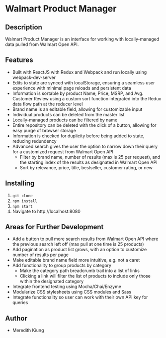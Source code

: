 # Walmart Product Manager

## Description
Walmart Product Manager is an interface for working with locally-managed data pulled from Walmart Open API.

## Features
* Built with ReactJS with Redux and Webpack and run locally using webpack-dev-server
* Edits to state are synced with localStorage, ensuring a seamless user experience with minimal page reloads and persistent data
* Information is sortable by product Name, Price, MSRP, and Avg. Customer Review using a custom sort function integrated into the Redux data flow path at the reducer level
* Brand name is an editable field, allowing for customizable input
* Individual products can be deleted from the master list
* Locally-managed products can be filtered by name
* Entire repository can be deleted with the click of a button, allowing for easy purge of browser storage
* Information is checked for duplicity before being added to state, reducing redundency
* Advanced search gives the user the option to narrow down their query for a customized request from Walmart Open API
  * Filter by brand name, number of results (max is 25 per request), and the starting index of the results as designated in Walmart Open API
  * Sort by relevance, price, title, bestseller, customer rating, or new

## Installing
1. `git clone`
1. `npm install`
1. `npm start`
1. Navigate to http://localhost:8080

## Areas for Further Development
* Add a button to pull more search results from Walmart Open API where the previous search left off (max pull at one time is 25 products)
* Add pagination as product list grows, with an option to customize number of results per page
* Make editable brand name field more intuitive, e.g. not a caret
* Add functionality to group products by category
  * Make the category path breadcrumb trail into a list of links
  * Clicking a link will filter the list of products to include only those within the designated category
* Integrate frontend testing using Mocha/Chai/Enzyme
* Modularize CSS stylesheets using CSS modules and Sass
* Integrate functionality so user can work with their own API key for queries

## Author
* Meredith Kiung
